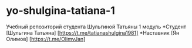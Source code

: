 # yo-shulgina-tatiana-1
Учебный репозиторий студента Шульгиной Татьяны 1 модуль
*Студент [Шульгина Татьяна] [https://t.me/tatianashulgina1981]
*Наставник [Ян Олимов] [https://t.me/OlimvJan]